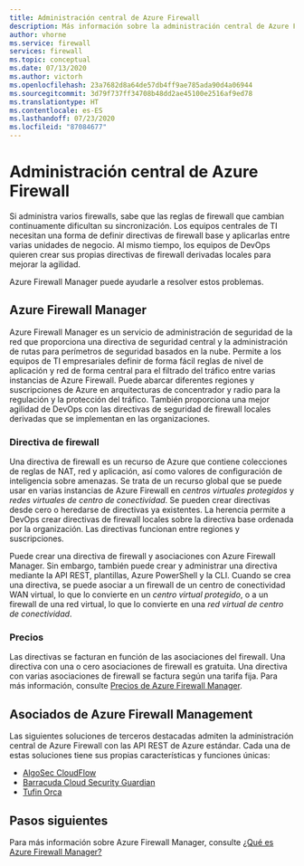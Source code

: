 ```yaml
---
title: Administración central de Azure Firewall
description: Más información sobre la administración central de Azure Firewall Manager
author: vhorne
ms.service: firewall
services: firewall
ms.topic: conceptual
ms.date: 07/13/2020
ms.author: victorh
ms.openlocfilehash: 23a7682d8a64de57db4ff9ae785ada90d4a06944
ms.sourcegitcommit: 3d79f737ff34708b48dd2ae45100e2516af9ed78
ms.translationtype: HT
ms.contentlocale: es-ES
ms.lasthandoff: 07/23/2020
ms.locfileid: "87084677"
---
```

# <a name="azure-firewall-central-management"></a>Administración central de Azure Firewall

Si administra varios firewalls, sabe que las reglas de firewall que cambian continuamente dificultan su sincronización. Los equipos centrales de TI necesitan una forma de definir directivas de firewall base y aplicarlas entre varias unidades de negocio. Al mismo tiempo, los equipos de DevOps quieren crear sus propias directivas de firewall derivadas locales para mejorar la agilidad.

Azure Firewall Manager puede ayudarle a resolver estos problemas.


## <a name="azure-firewall-manager"></a>Azure Firewall Manager

Azure Firewall Manager es un servicio de administración de seguridad de la red que proporciona una directiva de seguridad central y la administración de rutas para perímetros de seguridad basados en la nube. Permite a los equipos de TI empresariales definir de forma fácil reglas de nivel de aplicación y red de forma central para el filtrado del tráfico entre varias instancias de Azure Firewall. Puede abarcar diferentes regiones y suscripciones de Azure en arquitecturas de concentrador y radio para la regulación y la protección del tráfico. También proporciona una mejor agilidad de DevOps con las directivas de seguridad de firewall locales derivadas que se implementan en las organizaciones.

### <a name="firewall-policy"></a>Directiva de firewall

Una directiva de firewall es un recurso de Azure que contiene colecciones de reglas de NAT, red y aplicación, así como valores de configuración de inteligencia sobre amenazas. Se trata de un recurso global que se puede usar en varias instancias de Azure Firewall en *centros virtuales protegidos* y *redes virtuales de centro de conectividad*. Se pueden crear directivas desde cero o heredarse de directivas ya existentes. La herencia permite a DevOps crear directivas de firewall locales sobre la directiva base ordenada por la organización. Las directivas funcionan entre regiones y suscripciones.
 
Puede crear una directiva de firewall y asociaciones con Azure Firewall Manager. Sin embargo, también puede crear y administrar una directiva mediante la API REST, plantillas, Azure PowerShell y la CLI. Cuando se crea una directiva, se puede asociar a un firewall de un centro de conectividad WAN virtual, lo que lo convierte en un *centro virtual protegido*, o a un firewall de una red virtual, lo que lo convierte en una *red virtual de centro de conectividad*.

### <a name="pricing"></a>Precios

Las directivas se facturan en función de las asociaciones del firewall. Una directiva con una o cero asociaciones de firewall es gratuita. Una directiva con varias asociaciones de firewall se factura según una tarifa fija. Para más información, consulte [Precios de Azure Firewall Manager](https://azure.microsoft.com/pricing/details/firewall-manager/).

## <a name="azure-firewall-management-partners"></a>Asociados de Azure Firewall Management

Las siguientes soluciones de terceros destacadas admiten la administración central de Azure Firewall con las API REST de Azure estándar. Cada una de estas soluciones tiene sus propias características y funciones únicas:

- [AlgoSec CloudFlow](https://www.algosec.com/azure/) 
- [Barracuda Cloud Security Guardian](https://www.barracuda.com/products/cloudsecurityguardian/for_azure)
- [Tufin Orca](https://www.tufin.com/products/tufin-orca)


## <a name="next-steps"></a>Pasos siguientes

Para más información sobre Azure Firewall Manager, consulte [¿Qué es Azure Firewall Manager?](../firewall-manager/overview.md)